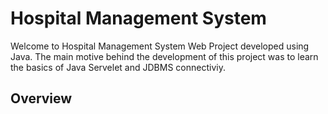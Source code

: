 # Hospital Management System
Welcome to Hospital Management System Web Project developed using Java. The main motive behind the development of this project was to learn the basics of Java Servelet and JDBMS connectiviy.
## Overview
